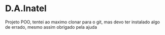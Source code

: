# D.A.Inatel
Projeto POO, tentei ao maximo clonar para o git, mas devo ter instalado algo de errado, mesmo assim obrigado pela ajuda  
